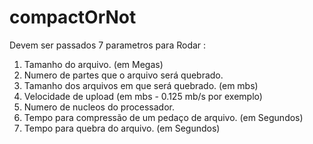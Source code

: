 # compactOrNot
Devem ser passados 7 parametros para Rodar :

1) Tamanho do arquivo. (em Megas)
2) Numero de partes que o arquivo será quebrado.
3) Tamanho dos arquivos em que será quebrado. (em mbs)
4) Velocidade de upload (em mbs - 0.125 mb/s por exemplo)
5) Numero de nucleos do processador.
6) Tempo para compressão de um pedaço de arquivo. (em Segundos)
7) Tempo para quebra do arquivo. (em Segundos)

